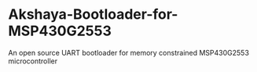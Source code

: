 # Akshaya-Bootloader-for-MSP430G2553
An open source UART bootloader for memory constrained MSP430G2553 microcontroller
